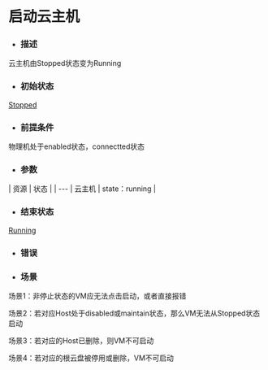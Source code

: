 # 启动云主机

* ### 描述

 云主机由Stopped状态变为Running

* ### 初始状态

 [Stopped](/Unit/VM/status.md)

* ### 前提条件

 物理机处于enabled状态，connectted状态

* ### 参数
 
 | 资源 | 状态 |
 | ---
 | 云主机 | state：running | 


* ### 结束状态

 [Running](/Unit/VM/status.md)

* ### 错误

* ### 场景

 场景1：非停止状态的VM应无法点击启动，或者直接报错

 场景2：若对应Host处于disabled或maintain状态，那么VM无法从Stopped状态启动

 场景3：若对应的Host已删除，则VM不可启动

 场景4：若对应的根云盘被停用或删除，VM不可启动





